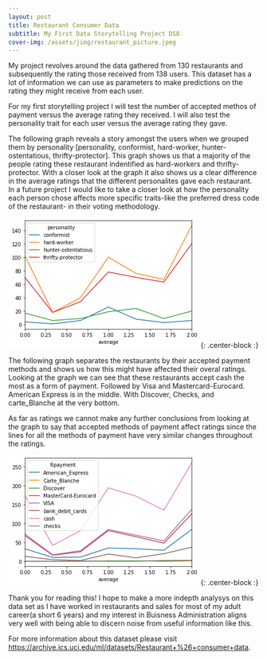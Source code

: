 ```yaml
---
layout: post
title: Restaurant Consumer Data
subtitle: My First Data Storytelling Project DS8
cover-img: /assets/jimg/restaurant_picture.jpeg
---
```


My project revolves around the data gathered from 130 restaurants and subsequently the rating those received from 138 users. 
This dataset has a lot of information we can use as parameters to make predictions on the rating they might receive from each user.

For my first storytelling project I will test the number of accepted methos of payment versus the average rating they received.
I will also test the personality trait for each user versus the average rating they gave.

The following graph reveals a story amongst the users when we grouped them by personality [personality, conformist,	hard-worker, hunter-ostentatious,	thrifty-protector]. This graph shows us that a majority of the people rating these restaurant indentified as hard-workers and thrifty-protector. With a closer look at the graph it also shows us a clear difference in the average ratings that the different personalites gave each restaurant. In a future project I would like to take a closer look at how the personality each person chose affects more specific traits-like the preferred dress code of the restaurant- in their voting methodology. 
 
![Data](https://raw.githubusercontent.com/JeanFraga/JeanFraga.github.io/master/assets/jimg/DataStorytellingPersonalityRating.png){: .center-block :}

The following graph separates the restaurants by their accepted payment methods and shows us how this might have affected their overal ratings. Looking at the graph we can see that these restaurants accept cash the most as a form of payment. Followed by Visa and Mastercard-Eurocard. American Express is in the middle. With Discover, Checks, and carte_Blanche at the very bottom. 

As far as ratings we cannot make any further conclusions from looking at the graph to say that accepted methods of payment affect ratings since the lines for all the methods of payment have very similar changes throughout the ratings.

![Data](https://raw.githubusercontent.com/JeanFraga/JeanFraga.github.io/master/assets/jimg/storytelling_average_payments.png){: .center-block :}

Thank you for reading this!
I hope to make a more indepth analysys on this data set as I have worked in restaurants and sales for most of my adult career(a short 6 years) and my interest in Buisness Administration aligns very well with being able to discern noise from useful information like this.

For more information about this dataset please visit https://archive.ics.uci.edu/ml/datasets/Restaurant+%26+consumer+data.
